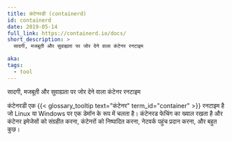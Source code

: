 ```yaml
---
title: कंटेनरडी (containerd)
id: containerd
date: 2019-05-14
full_link: https://containerd.io/docs/
short_description: >
  सादगी, मजबूती और सुवाह्यता पर जोर देने वाला कंटेनर रनटाइम

aka:
tags:
  - tool
---
```


सादगी, मजबूती और सुवाह्यता पर जोर देने वाला कंटेनर रनटाइम

<!--more-->

कंटेनरडी एक {{< glossary_tooltip text="कंटेनर" term_id="container" >}} रनटाइम है जो Linux या Windows पर एक डेमॉन के रूप में चलता है। कंटेनरड फेचिंग का ख्याल रखता है और कंटेनर इमेजेसों को संग्रहीत करना, कंटेनरों को निष्पादित करना, नेटवर्क पहुंच प्रदान करना, और बहुत कुछ।
